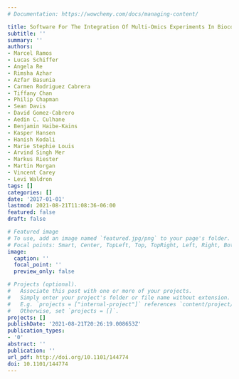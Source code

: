 ```yaml
---
# Documentation: https://wowchemy.com/docs/managing-content/

title: Software For The Integration Of Multi-Omics Experiments In Bioconductor
subtitle: ''
summary: ''
authors:
- Marcel Ramos
- Lucas Schiffer
- Angela Re
- Rimsha Azhar
- Azfar Basunia
- Carmen Rodriguez Cabrera
- Tiffany Chan
- Philip Chapman
- Sean Davis
- David Gomez-Cabrero
- Aedin C. Culhane
- Benjamin Haibe-Kains
- Kasper Hansen
- Hanish Kodali
- Marie Stephie Louis
- Arvind Singh Mer
- Markus Riester
- Martin Morgan
- Vincent Carey
- Levi Waldron
tags: []
categories: []
date: '2017-01-01'
lastmod: 2021-08-21T11:08:36-06:00
featured: false
draft: false

# Featured image
# To use, add an image named `featured.jpg/png` to your page's folder.
# Focal points: Smart, Center, TopLeft, Top, TopRight, Left, Right, BottomLeft, Bottom, BottomRight.
image:
  caption: ''
  focal_point: ''
  preview_only: false

# Projects (optional).
#   Associate this post with one or more of your projects.
#   Simply enter your project's folder or file name without extension.
#   E.g. `projects = ["internal-project"]` references `content/project/deep-learning/index.md`.
#   Otherwise, set `projects = []`.
projects: []
publishDate: '2021-08-21T20:26:19.008653Z'
publication_types:
- '0'
abstract: ''
publication: ''
url_pdf: http://doi.org/10.1101/144774
doi: 10.1101/144774
---
```

